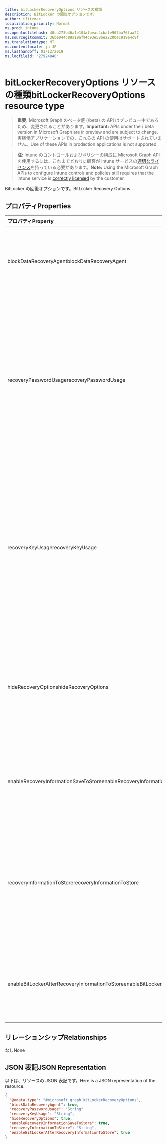 ```yaml
---
title: bitLockerRecoveryOptions リソースの種類
description: BitLocker の回復オプションです。
author: tfitzmac
localization_priority: Normal
ms.prod: intune
ms.openlocfilehash: 40ca273b46a1e104afbeac4cbafe967ba76faa22
ms.sourcegitcommit: 36be044c89a19af84c93e586e22200ec919e4c9f
ms.translationtype: MT
ms.contentlocale: ja-JP
ms.lasthandoff: 01/12/2019
ms.locfileid: "27924840"
---
```

# <a name="bitlockerrecoveryoptions-resource-type"></a><span data-ttu-id="62b15-103">bitLockerRecoveryOptions リソースの種類</span><span class="sxs-lookup"><span data-stu-id="62b15-103">bitLockerRecoveryOptions resource type</span></span>

> <span data-ttu-id="62b15-104">**重要:** Microsoft Graph のベータ版 (/beta) の API はプレビュー中であるため、変更されることがあります。</span><span class="sxs-lookup"><span data-stu-id="62b15-104">**Important:** APIs under the / beta version in Microsoft Graph are in preview and are subject to change.</span></span> <span data-ttu-id="62b15-105">実稼働アプリケーションでの、これらの API の使用はサポートされていません。</span><span class="sxs-lookup"><span data-stu-id="62b15-105">Use of these APIs in production applications is not supported.</span></span>

> <span data-ttu-id="62b15-106">**注:** Intune のコントロールおよびポリシーの構成に Microsoft Graph API を使用するには、これまでどおりに顧客が Intune サービスの[適切なライセンス](https://go.microsoft.com/fwlink/?linkid=839381)を持っている必要があります。</span><span class="sxs-lookup"><span data-stu-id="62b15-106">**Note:** Using the Microsoft Graph APIs to configure Intune controls and policies still requires that the Intune service is [correctly licensed](https://go.microsoft.com/fwlink/?linkid=839381) by the customer.</span></span>

<span data-ttu-id="62b15-107">BitLocker の回復オプションです。</span><span class="sxs-lookup"><span data-stu-id="62b15-107">BitLocker Recovery Options.</span></span>
## <a name="properties"></a><span data-ttu-id="62b15-108">プロパティ</span><span class="sxs-lookup"><span data-stu-id="62b15-108">Properties</span></span>
|<span data-ttu-id="62b15-109">プロパティ</span><span class="sxs-lookup"><span data-stu-id="62b15-109">Property</span></span>|<span data-ttu-id="62b15-110">種類</span><span class="sxs-lookup"><span data-stu-id="62b15-110">Type</span></span>|<span data-ttu-id="62b15-111">説明</span><span class="sxs-lookup"><span data-stu-id="62b15-111">Description</span></span>|
|:---|:---|:---|
|<span data-ttu-id="62b15-112">blockDataRecoveryAgent</span><span class="sxs-lookup"><span data-stu-id="62b15-112">blockDataRecoveryAgent</span></span>|<span data-ttu-id="62b15-113">ブール型</span><span class="sxs-lookup"><span data-stu-id="62b15-113">Boolean</span></span>|<span data-ttu-id="62b15-114">回復エージェントの証明書ベースのデータをブロックするかどうかを示します。</span><span class="sxs-lookup"><span data-stu-id="62b15-114">Indicates whether to block certificate-based data recovery agent.</span></span>|
|<span data-ttu-id="62b15-115">recoveryPasswordUsage</span><span class="sxs-lookup"><span data-stu-id="62b15-115">recoveryPasswordUsage</span></span>|[<span data-ttu-id="62b15-116">configurationUsage</span><span class="sxs-lookup"><span data-stu-id="62b15-116">configurationUsage</span></span>](../resources/intune-deviceconfig-configurationusage.md)|<span data-ttu-id="62b15-117">ユーザーの許可または固定の 48 桁の回復パスワードを生成するために必要なのかどうか、またはシステム ディスクを示します。</span><span class="sxs-lookup"><span data-stu-id="62b15-117">Indicates whether users are allowed or required to generate a 48-digit recovery password for fixed or system disk.</span></span> <span data-ttu-id="62b15-118">可能な値は、`blocked`、`required`、`allowed` です。</span><span class="sxs-lookup"><span data-stu-id="62b15-118">Possible values are: `blocked`, `required`, `allowed`.</span></span>|
|<span data-ttu-id="62b15-119">recoveryKeyUsage</span><span class="sxs-lookup"><span data-stu-id="62b15-119">recoveryKeyUsage</span></span>|[<span data-ttu-id="62b15-120">configurationUsage</span><span class="sxs-lookup"><span data-stu-id="62b15-120">configurationUsage</span></span>](../resources/intune-deviceconfig-configurationusage.md)|<span data-ttu-id="62b15-121">ユーザーの許可または固定の 256 ビットの回復キーを生成するために必要なのかどうか、またはシステム ディスクを示します。</span><span class="sxs-lookup"><span data-stu-id="62b15-121">Indicates whether users are allowed or required to generate a 256-bit recovery key for fixed or system disk.</span></span> <span data-ttu-id="62b15-122">可能な値は、`blocked`、`required`、`allowed` です。</span><span class="sxs-lookup"><span data-stu-id="62b15-122">Possible values are: `blocked`, `required`, `allowed`.</span></span>|
|<span data-ttu-id="62b15-123">hideRecoveryOptions</span><span class="sxs-lookup"><span data-stu-id="62b15-123">hideRecoveryOptions</span></span>|<span data-ttu-id="62b15-124">ブール型</span><span class="sxs-lookup"><span data-stu-id="62b15-124">Boolean</span></span>|<span data-ttu-id="62b15-125">固定の BitLocker セットアップ ウィザードの回復オプションを表示できるようにするかどうか、またはシステム ディスクを示します。</span><span class="sxs-lookup"><span data-stu-id="62b15-125">Indicates whether or not to allow showing recovery options in BitLocker Setup Wizard for fixed or system disk.</span></span>|
|<span data-ttu-id="62b15-126">enableRecoveryInformationSaveToStore</span><span class="sxs-lookup"><span data-stu-id="62b15-126">enableRecoveryInformationSaveToStore</span></span>|<span data-ttu-id="62b15-127">ブール型</span><span class="sxs-lookup"><span data-stu-id="62b15-127">Boolean</span></span>|<span data-ttu-id="62b15-128">AD DS に格納するのには BitLocker 回復情報を許可するかどうかを示します。</span><span class="sxs-lookup"><span data-stu-id="62b15-128">Indicates whether or not to allow BitLocker recovery information to store in AD DS.</span></span>|
|<span data-ttu-id="62b15-129">recoveryInformationToStore</span><span class="sxs-lookup"><span data-stu-id="62b15-129">recoveryInformationToStore</span></span>|[<span data-ttu-id="62b15-130">bitLockerRecoveryInformationType</span><span class="sxs-lookup"><span data-stu-id="62b15-130">bitLockerRecoveryInformationType</span></span>](../resources/intune-deviceconfig-bitlockerrecoveryinformationtype.md)|<span data-ttu-id="62b15-131">どのようなさまざまな BitLocker 回復情報が AD DS に格納されている構成です。</span><span class="sxs-lookup"><span data-stu-id="62b15-131">Configure what pieces of BitLocker recovery information are stored to AD DS.</span></span> <span data-ttu-id="62b15-132">使用可能な値は、`passwordAndKey`、`passwordOnly` です。</span><span class="sxs-lookup"><span data-stu-id="62b15-132">Possible values are: `passwordAndKey`, `passwordOnly`.</span></span>|
|<span data-ttu-id="62b15-133">enableBitLockerAfterRecoveryInformationToStore</span><span class="sxs-lookup"><span data-stu-id="62b15-133">enableBitLockerAfterRecoveryInformationToStore</span></span>|<span data-ttu-id="62b15-134">ブール型</span><span class="sxs-lookup"><span data-stu-id="62b15-134">Boolean</span></span>|<span data-ttu-id="62b15-135">AD DS に回復情報が格納されるまで BitLocker を有効にするかどうかを示します。</span><span class="sxs-lookup"><span data-stu-id="62b15-135">Indicates whether or not to enable BitLocker until recovery information is stored in AD DS.</span></span>|

## <a name="relationships"></a><span data-ttu-id="62b15-136">リレーションシップ</span><span class="sxs-lookup"><span data-stu-id="62b15-136">Relationships</span></span>
<span data-ttu-id="62b15-137">なし</span><span class="sxs-lookup"><span data-stu-id="62b15-137">None</span></span>
## <a name="json-representation"></a><span data-ttu-id="62b15-138">JSON 表記</span><span class="sxs-lookup"><span data-stu-id="62b15-138">JSON Representation</span></span>
<span data-ttu-id="62b15-139">以下は、リソースの JSON 表記です。</span><span class="sxs-lookup"><span data-stu-id="62b15-139">Here is a JSON representation of the resource.</span></span>
<!-- {
  "blockType": "resource",
  "@odata.type": "microsoft.graph.bitLockerRecoveryOptions"
}
-->
``` json
{
  "@odata.type": "#microsoft.graph.bitLockerRecoveryOptions",
  "blockDataRecoveryAgent": true,
  "recoveryPasswordUsage": "String",
  "recoveryKeyUsage": "String",
  "hideRecoveryOptions": true,
  "enableRecoveryInformationSaveToStore": true,
  "recoveryInformationToStore": "String",
  "enableBitLockerAfterRecoveryInformationToStore": true
}
```





